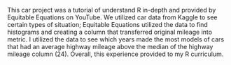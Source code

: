 This car project was a tutorial of understand R in-depth and provided by Equitable Equations on YouTube. We utilized car data from Kaggle to see certain types of situation; Equitable Equations utilized the data to find histograms and creating a column that transferred original mileage into metric. I utilized the data to see which years made the most models of cars that had an average highway mileage above the median of the highway mileage column (24). Overall, this experience provided to my R curriculum. 

